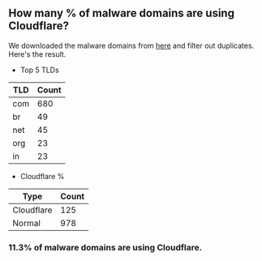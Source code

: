 ## How many % of malware domains are using Cloudflare?


We downloaded the malware domains from [here](https://urlhaus.abuse.ch) and filter out duplicates.
Here's the result.


[//]: # (start replacement)


- Top 5 TLDs

| TLD | Count |
| --- | --- |
| com | 680 |
| br | 49 |
| net | 45 |
| org | 23 |
| in | 23 |


- Cloudflare %

| Type | Count |
| --- | --- |
| Cloudflare | 125 |
| Normal | 978 |


### 11.3% of malware domains are using Cloudflare.